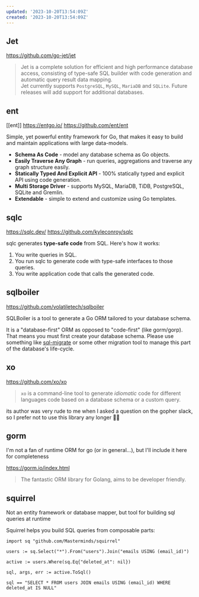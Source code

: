 ```yaml
---
updated: '2023-10-20T13:54:09Z'
created: '2023-10-20T13:54:09Z'
---
```

## Jet

https://github.com/go-jet/jet

> Jet is a complete solution for efficient and high performance database access, consisting of type-safe SQL builder with code generation and automatic query result data mapping.  
Jet currently supports `PostgreSQL`, `MySQL`, `MariaDB` and `SQLite`. Future releases will add support for additional databases.

## ent

[[ent]]
https://entgo.io/
https://github.com/ent/ent

Simple, yet powerful entity framework for Go, that makes it easy to build and maintain applications with large data-models.

-   **Schema As Code** - model any database schema as Go objects.
-   **Easily Traverse Any Graph** - run queries, aggregations and traverse any graph structure easily.
-   **Statically Typed And Explicit API** - 100% statically typed and explicit API using code generation.
-   **Multi Storage Driver** - supports MySQL, MariaDB, TiDB, PostgreSQL, SQLite and Gremlin.
-   **Extendable** - simple to extend and customize using Go templates.

## sqlc

https://sqlc.dev/
https://github.com/kyleconroy/sqlc

sqlc generates **type-safe code** from SQL. Here's how it works:

1.  You write queries in SQL.
2.  You run sqlc to generate code with type-safe interfaces to those queries.
3.  You write application code that calls the generated code.

## sqlboiler

https://github.com/volatiletech/sqlboiler

SQLBoiler is a tool to generate a Go ORM tailored to your database schema.

It is a "database-first" ORM as opposed to "code-first" (like gorm/gorp). That means you must first create your database schema. Please use something like [sql-migrate](https://github.com/rubenv/sql-migrate) or some other migration tool to manage this part of the database's life-cycle.

## xo
https://github.com/xo/xo

> `xo` is a command-line tool to generate _idiomatic_ code for different languages code based on a database schema or a custom query.

its author was very rude to me when I asked a question on the gopher slack, so I prefer not to use this library any longer 🤷‍♂️

## gorm

I'm not a fan of runtime ORM for go (or in general...), but I'll include it here for completeness

https://gorm.io/index.html

> The fantastic ORM library for Golang, aims to be developer friendly.

## squirrel

Not an entity framework or database mapper, but tool for building sql queries at runtime

Squirrel helps you build SQL queries from composable parts:

```
import sq "github.com/Masterminds/squirrel"

users := sq.Select("*").From("users").Join("emails USING (email_id)")

active := users.Where(sq.Eq{"deleted_at": nil})

sql, args, err := active.ToSql()

sql == "SELECT * FROM users JOIN emails USING (email_id) WHERE deleted_at IS NULL"
```